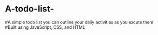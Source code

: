 # A-todo-list-
#A simple todo list you can outline your daily activities as you excute them
#Built using JavaScript, CSS, and HTML
